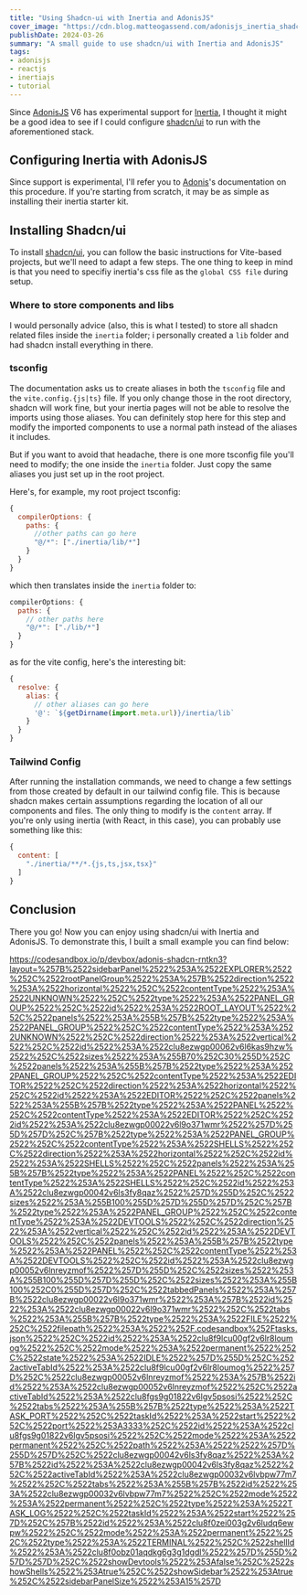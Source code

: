 ```yaml
---
title: "Using Shadcn-ui with Inertia and AdonisJS"
cover_image: "https://cdn.blog.matteogassend.com/adonisjs_inertia_shadcn_cover.webp"
publishDate: 2024-03-26
summary: "A small guide to use shadcn/ui with Inertia and AdonisJS"
tags:
- adonisjs
- reactjs
- inertiajs
- tutorial
---
```


Since [AdonisJS](https://adonisjs.com) V6 has experimental support for [Inertia](https://inertiajs.com), I thought it might be a good idea to see if I could configure [shadcn/ui](ui.shadcn.com) to run with the aforementioned stack.

## Configuring Inertia with AdonisJS

Since support is experimental, I'll refer you to [Adonis](https://docs.adonisjs.com/guides/inertia#installation)'s documentation on this procedure. If you're starting from scratch, it may be as simple as installing their inertia starter kit.

## Installing Shadcn/ui

To install [shadcn/ui](ui.shadcn.com), you can follow the basic instructions for Vite-based projects, but we'll need to adapt a few steps.
The one thing to keep in mind is that you need to specifiy inertia's css file as the `global CSS file` during setup.

### Where to store components and libs

I would personally advice (also, this is what I tested) to store all shadcn related files inside the `inertia` folder; i personally created a `lib` folder and had shadcn install everything in there.

### tsconfig

The documentation asks us to create aliases in both the `tsconfig` file and the `vite.config.{js|ts}` file. If you only change those in the root directory, shadcn will work fine, but your inertia pages will not be able to resolve the imports using those aliases.
You can definitely stop here for this step and modify the imported components to use a normal path instead of the aliases it includes.

But if you want to avoid that headache, there is one more tsconfig file you'll need to modify; the one inside the `inertia` folder. Just copy the same aliases you just set up in the root project.

Here's, for example, my root project tsconfig:

```js
{
  compilerOptions: {
    paths: {
      //other paths can go here
      "@/*": ["./inertia/lib/*"]
    }
  }
}
```

which then translates inside the `inertia` folder to:

```js
compilerOptions: {
  paths: {
    // other paths here
    "@/*": ["./lib/*"]
  }
}
```

as for the vite config, here's the interesting bit:

```js
{
  resolve: {
    alias: {
      // other aliases can go here
      '@': `${getDirname(import.meta.url)}/inertia/lib`
    }
  }
}
```


### Tailwind Config

After running the installation commands, we need to change a few settings from those created by default in our tailwind config file. This is because shadcn makes certain assumptions regarding the location of all our components and files.
The only thing to modify is the `content` array. If you're only using inertia (with React, in this case), you can probably use something like this:

```js
{
  content: [
    "./inertia/**/*.{js,ts,jsx,tsx}"
  ]
}
```

## Conclusion

There you go! Now you can enjoy using shadcn/ui with Inertia and AdonisJS. To demonstrate this, I built a small example you can find below:

https://codesandbox.io/p/devbox/adonis-shadcn-rntkn3?layout=%257B%2522sidebarPanel%2522%253A%2522EXPLORER%2522%252C%2522rootPanelGroup%2522%253A%257B%2522direction%2522%253A%2522horizontal%2522%252C%2522contentType%2522%253A%2522UNKNOWN%2522%252C%2522type%2522%253A%2522PANEL_GROUP%2522%252C%2522id%2522%253A%2522ROOT_LAYOUT%2522%252C%2522panels%2522%253A%255B%257B%2522type%2522%253A%2522PANEL_GROUP%2522%252C%2522contentType%2522%253A%2522UNKNOWN%2522%252C%2522direction%2522%253A%2522vertical%2522%252C%2522id%2522%253A%2522clu8ezwgp00062v6l6kas9hzw%2522%252C%2522sizes%2522%253A%255B70%252C30%255D%252C%2522panels%2522%253A%255B%257B%2522type%2522%253A%2522PANEL_GROUP%2522%252C%2522contentType%2522%253A%2522EDITOR%2522%252C%2522direction%2522%253A%2522horizontal%2522%252C%2522id%2522%253A%2522EDITOR%2522%252C%2522panels%2522%253A%255B%257B%2522type%2522%253A%2522PANEL%2522%252C%2522contentType%2522%253A%2522EDITOR%2522%252C%2522id%2522%253A%2522clu8ezwgp00022v6l9o371wmr%2522%257D%255D%257D%252C%257B%2522type%2522%253A%2522PANEL_GROUP%2522%252C%2522contentType%2522%253A%2522SHELLS%2522%252C%2522direction%2522%253A%2522horizontal%2522%252C%2522id%2522%253A%2522SHELLS%2522%252C%2522panels%2522%253A%255B%257B%2522type%2522%253A%2522PANEL%2522%252C%2522contentType%2522%253A%2522SHELLS%2522%252C%2522id%2522%253A%2522clu8ezwgp00042v6ls3fy8qaz%2522%257D%255D%252C%2522sizes%2522%253A%255B100%255D%257D%255D%257D%252C%257B%2522type%2522%253A%2522PANEL_GROUP%2522%252C%2522contentType%2522%253A%2522DEVTOOLS%2522%252C%2522direction%2522%253A%2522vertical%2522%252C%2522id%2522%253A%2522DEVTOOLS%2522%252C%2522panels%2522%253A%255B%257B%2522type%2522%253A%2522PANEL%2522%252C%2522contentType%2522%253A%2522DEVTOOLS%2522%252C%2522id%2522%253A%2522clu8ezwgp00052v6lnreyzmof%2522%257D%255D%252C%2522sizes%2522%253A%255B100%255D%257D%255D%252C%2522sizes%2522%253A%255B100%252C0%255D%257D%252C%2522tabbedPanels%2522%253A%257B%2522clu8ezwgp00022v6l9o371wmr%2522%253A%257B%2522id%2522%253A%2522clu8ezwgp00022v6l9o371wmr%2522%252C%2522tabs%2522%253A%255B%257B%2522type%2522%253A%2522FILE%2522%252C%2522filepath%2522%253A%2522%252F.codesandbox%252Ftasks.json%2522%252C%2522id%2522%253A%2522clu8f9lcu00gf2v6lr8loumog%2522%252C%2522mode%2522%253A%2522permanent%2522%252C%2522state%2522%253A%2522IDLE%2522%257D%255D%252C%2522activeTabId%2522%253A%2522clu8f9lcu00gf2v6lr8loumog%2522%257D%252C%2522clu8ezwgp00052v6lnreyzmof%2522%253A%257B%2522id%2522%253A%2522clu8ezwgp00052v6lnreyzmof%2522%252C%2522activeTabId%2522%253A%2522clu8fgs9g01822v6lgv5psosi%2522%252C%2522tabs%2522%253A%255B%257B%2522type%2522%253A%2522TASK_PORT%2522%252C%2522taskId%2522%253A%2522start%2522%252C%2522port%2522%253A3333%252C%2522id%2522%253A%2522clu8fgs9g01822v6lgv5psosi%2522%252C%2522mode%2522%253A%2522permanent%2522%252C%2522path%2522%253A%2522%2522%257D%255D%257D%252C%2522clu8ezwgp00042v6ls3fy8qaz%2522%253A%257B%2522id%2522%253A%2522clu8ezwgp00042v6ls3fy8qaz%2522%252C%2522activeTabId%2522%253A%2522clu8ezwgp00032v6lvbpw77m7%2522%252C%2522tabs%2522%253A%255B%257B%2522id%2522%253A%2522clu8ezwgp00032v6lvbpw77m7%2522%252C%2522mode%2522%253A%2522permanent%2522%252C%2522type%2522%253A%2522TASK_LOG%2522%252C%2522taskId%2522%253A%2522start%2522%257D%252C%257B%2522id%2522%253A%2522clu8f0zei003g2v6ludq6ewpw%2522%252C%2522mode%2522%253A%2522permanent%2522%252C%2522type%2522%253A%2522TERMINAL%2522%252C%2522shellId%2522%253A%2522clu8f0obz01aqdkg6g3g1dgdl%2522%257D%255D%257D%257D%252C%2522showDevtools%2522%253Afalse%252C%2522showShells%2522%253Atrue%252C%2522showSidebar%2522%253Atrue%252C%2522sidebarPanelSize%2522%253A15%257D
